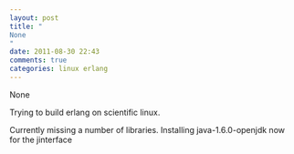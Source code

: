 ```yaml
---
layout: post
title: "
None
"
date: 2011-08-30 22:43
comments: true
categories: linux erlang
---
```


None


Trying to build erlang on scientific linux. 


Currently missing a number of libraries. Installing java-1.6.0-openjdk now for the jinterface

